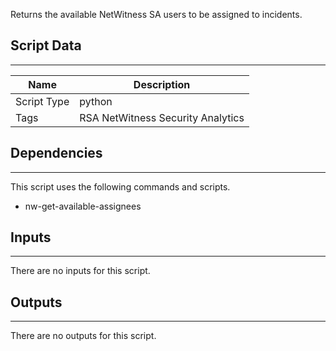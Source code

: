 Returns the available NetWitness SA users to be assigned to incidents.

## Script Data

---

| **Name** | **Description** |
| --- | --- |
| Script Type | python |
| Tags | RSA NetWitness Security Analytics |


## Dependencies

---
This script uses the following commands and scripts.

* nw-get-available-assignees

## Inputs

---
There are no inputs for this script.

## Outputs

---
There are no outputs for this script.

